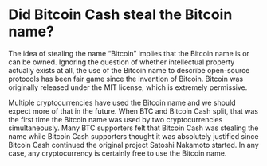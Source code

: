 # Did Bitcoin Cash steal the Bitcoin name?


The idea of stealing the name “Bitcoin” implies that the Bitcoin name is or can be owned. Ignoring the question of whether intellectual property actually exists at all, the use of the Bitcoin name to describe open-source protocols has been fair game since the invention of Bitcoin. Bitcoin was originally released under the MIT license, which is extremely permissive.

Multiple cryptocurrencies have used the Bitcoin name and we should expect more of that in the future. When BTC and Bitcoin Cash split, that was the first time the Bitcoin name was used by two cryptocurrencies simultaneously. Many BTC supporters felt that Bitcoin Cash was stealing the name while Bitcoin Cash supporters thought it was absolutely justified since Bitcoin Cash continued the original project Satoshi Nakamoto started. In any case, any cryptocurrency is certainly free to use the Bitcoin name.